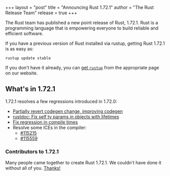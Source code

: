 +++
layout = "post"
title = "Announcing Rust 1.72.1"
author = "The Rust Release Team"
release = true
+++

The Rust team has published a new point release of Rust, 1.72.1. Rust is a
programming language that is empowering everyone to build reliable and
efficient software.

If you have a previous version of Rust installed via rustup, getting Rust
1.72.1 is as easy as:

```
rustup update stable
```

If you don't have it already, you can [get `rustup`][rustup] from the
appropriate page on our website.

[rustup]: https://www.rust-lang.org/install.html

## What's in 1.72.1

1.72.1 resolves a few regressions introduced in 1.72.0:

- [Partially revert codegen change, improving codegen](https://github.com/rust-lang/rust/pull/115236)
- [rustdoc: Fix self ty params in objects with lifetimes](https://github.com/rust-lang/rust/pull/115276)
- [Fix regression in compile times](https://github.com/rust-lang/rust/pull/114948)
- Resolve some ICEs in the compiler:
  - [#115215](https://github.com/rust-lang/rust/pull/115215)
  - [#115559](https://github.com/rust-lang/rust/pull/115559)

### Contributors to 1.72.1

Many people came together to create Rust 1.72.1. We couldn't have done it
without all of you. [Thanks!](https://thanks.rust-lang.org/rust/1.72.1/)
